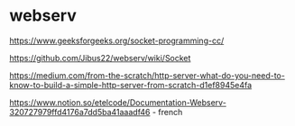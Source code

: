 # webserv

https://www.geeksforgeeks.org/socket-programming-cc/

https://github.com/Jibus22/webserv/wiki/Socket

https://medium.com/from-the-scratch/http-server-what-do-you-need-to-know-to-build-a-simple-http-server-from-scratch-d1ef8945e4fa

https://www.notion.so/etelcode/Documentation-Webserv-320727979ffd4176a7dd5ba41aaadf46 - french
